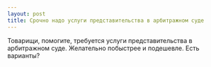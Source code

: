 ```yaml
---
layout: post 
title: Срочно надо услуги представительства в арбитражном суде 
--- 
```

Товарищи, помогите, требуется услуги представительства в арбитражном суде. Желательно побыстрее и подешевле. Есть варианты?